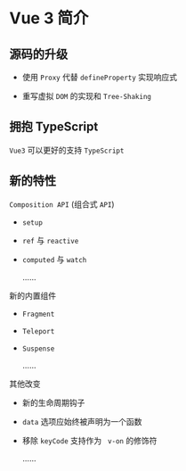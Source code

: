 # Vue 3 简介
## 源码的升级

- 使用 `Proxy` 代替 `defineProperty` 实现响应式

- 重写虚拟 `DOM` 的实现和 `Tree-Shaking`

## 拥抱 TypeScript

`Vue3` 可以更好的支持 `TypeScript`

## 新的特性

`Composition API` (组合式 `API`)

- `setup`
- `ref` 与 `reactive`
- `computed` 与 `watch`

  ......

新的内置组件
- `Fragment`
- `Teleport`
- `Suspense`

  ......

其他改变
- 新的生命周期钩子
- `data` 选项应始终被声明为一个函数
- 移除 `keyCode` 支持作为 ` v-on` 的修饰符

  ......

